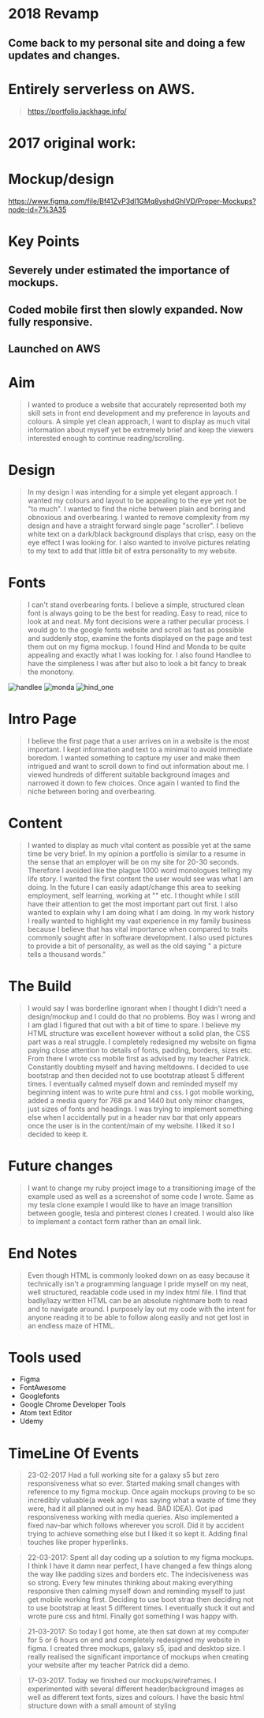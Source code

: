 # 2018 Revamp
## Come back to my personal site and doing a few updates and changes.

# Entirely serverless on AWS.

> https://portfolio.jackhage.info/

# 2017 original work: 

# Mockup/design
https://www.figma.com/file/Bf41ZvP3dI1GMq8yshdGhIVD/Proper-Mockups?node-id=7%3A35

# Key Points

## Severely under estimated the importance of mockups.

## Coded mobile first then slowly expanded. Now fully responsive.

## Launched on AWS

# Aim
> I wanted to produce a website that accurately represented both my skill sets in front end development and my preference in layouts and colours. A simple yet clean approach, I want to display as much vital information about myself yet be extremely brief and keep the viewers interested enough to continue reading/scrolling.

# Design
> In my design I was intending for a simple yet elegant approach. I wanted my colours and layout to be appealing to the eye yet not be "to much". I wanted to find the niche between plain and boring and obnoxious and overbearing. I wanted to remove complexity from my design and have a straight forward single page "scroller". I believe white text on a dark/black background displays that crisp, easy on the eye effect I was looking for. I also wanted to involve pictures relating to my text to add that little bit of extra personality to my website.

# Fonts
> I can't stand overbearing fonts. I believe a simple, structured clean font is always going to be the best for reading. Easy to read, nice to look at and neat. My font decisions were a rather peculiar process. I would go to the google fonts website and scroll as fast as possible and suddenly stop, examine the fonts displayed on the page and test them out on my figma mockup. I found Hind and Monda to be quite appealing and exactly what I was looking for. I also found Handlee to have the simpleness I was after but also to look a bit fancy to break the monotony.

![handlee](references/handlee.png)
![monda](references/Monda.png)
![hind_one](references/Hind_font.png)

# Intro Page
> I believe the first page that a user arrives on in a website is the most important. I kept information and text to a minimal to avoid immediate boredom. I wanted something to capture my user and make them intrigued and want to scroll down to find out information about me. I viewed hundreds of different suitable background images and narrowed it down to few choices. Once again I wanted to find the niche between boring and overbearing.

# Content
> I wanted to display as much vital content as possible yet at the same time be very brief. In my opinion a portfolio is similar to a resume in the sense that an employer will be on my site for 20-30 seconds. Therefore I avoided like the plague 1000 word monologues telling my life story. I wanted the first content the user would see was what I am doing. In the future I can easily adapt/change this area to seeking employment, self learning, working at "" etc. I thought while I still have their attention to get the most important part out first. I also wanted to explain why I am doing what I am doing. In my work history I really wanted to highlight my vast experience in my family business because I believe that has vital importance when compared to traits commonly sought after in software development. I also used pictures to provide a bit of personality, as well as the old saying " a picture tells a thousand words."

# The Build
> I would say I was borderline ignorant when I thought I didn't need a design/mockup and I could do that no problems. Boy was I wrong and I am glad I figured that out with a bit of time to spare. I believe my HTML structure was excellent however without a solid plan, the CSS part was a real struggle. I completely redesigned my website on figma paying close attention to details of fonts, padding, borders, sizes etc. From there I wrote css mobile first as advised by my teacher Patrick. Constantly doubting myself and having meltdowns. I decided to use bootstrap and then decided not to use bootstrap atleast 5 different times. I eventually calmed myself down and reminded myself my beginning intent was to write pure html and css. I got mobile working, added a media query for 768 px and 1440 but only minor changes, just sizes of fonts and headings. I was trying to implement something else when I accidentally put in a header nav bar that only appears once the user is in the content/main of my website. I liked it so I decided to keep it.

# Future changes
> I want to change my ruby project image to a transitioning image of the example used as well as a screenshot of some code I wrote. Same as my tesla clone example I would like to have an image transition between google, tesla and pinterest clones I created. I would also like to implement a contact form rather than an email link.

# End Notes
> Even though HTML is commonly looked down on as easy because it technically isn't a programming language I pride myself on my neat, well structured, readable code used in my index html file. I find that badly/lazy written HTML can be an absolute nightmare both to read and to navigate around. I purposely lay out my code with the intent for anyone reading it to be able to follow along easily and not get lost in an endless maze of HTML.


# Tools used
>
- Figma
- FontAwesome
- Googlefonts
- Google Chrome Developer Tools
- Atom text Editor
- Udemy



# TimeLine Of Events
> 23-02-2017
Had a full working site for a galaxy s5 but zero responsiveness what so ever. Started making small changes with reference to my figma mockup. Once again mockups proving to be so incredibly valuable(a week ago I was saying what a waste of time they were, had it all planned out in my head. BAD IDEA). Got ipad responsiveness working with media queries. Also implemented a fixed nav-bar which follows wherever you scroll. Did it by accident trying to achieve something else but I liked it so kept it. Adding final touches like proper hyperlinks.


> 22-03-2017:
Spent all day coding up a solution to my figma mockups. I think I have it damn near perfect, I have changed a few things along the way like padding sizes and borders etc. The indecisiveness was so strong. Every few minutes thinking about making everything responsive then calming myself down and reminding myself to just get mobile working first. Deciding to use boot strap then deciding not to use bootstrap at least 5 different times. I eventually stuck it out and wrote pure css and html. Finally got something I was happy with.


> 21-03-2017: So today I got home, ate then sat down at my computer for 5 or 6 hours on end and completely
redesigned my website in figma. I created three mockups, galaxy s5, ipad and desktop size. I really realised the significant importance of mockups when creating your website after my teacher Patrick did a demo.

> 17-03-2017. Today we finished our mockups/wireframes. I experimented with several different header/background images as well as different text fonts, sizes and colours. I have the basic html structure down with a small amount of styling
